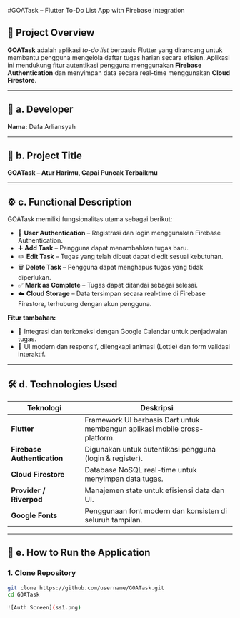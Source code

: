 #GOATask – Flutter To-Do List App with Firebase Integration

## 📌 Project Overview

**GOATask** adalah aplikasi _to-do list_ berbasis Flutter yang dirancang untuk membantu pengguna mengelola daftar tugas harian secara efisien. Aplikasi ini mendukung fitur autentikasi pengguna menggunakan **Firebase Authentication** dan menyimpan data secara real-time menggunakan **Cloud Firestore**.

---

## 👤 a. Developer  
**Nama:** Dafa Arliansyah

---

## 🧾 b. Project Title  
**GOATask – Atur Harimu, Capai Puncak Terbaikmu**

---

## ⚙️ c. Functional Description  

GOATask memiliki fungsionalitas utama sebagai berikut:

- 🔐 **User Authentication** – Registrasi dan login menggunakan Firebase Authentication.  
- ➕ **Add Task** – Pengguna dapat menambahkan tugas baru.  
- ✏️ **Edit Task** – Tugas yang telah dibuat dapat diedit sesuai kebutuhan.  
- 🗑️ **Delete Task** – Pengguna dapat menghapus tugas yang tidak diperlukan.  
- ✅ **Mark as Complete** – Tugas dapat ditandai sebagai selesai.  
- ☁️ **Cloud Storage** – Data tersimpan secara real-time di Firebase Firestore, terhubung dengan akun pengguna.

**Fitur tambahan:**
- 📆 Integrasi dan terkoneksi dengan Google Calendar untuk penjadwalan tugas.
- 🎨 UI modern dan responsif, dilengkapi animasi (Lottie) dan form validasi interaktif.

---

## 🛠️ d. Technologies Used

| Teknologi | Deskripsi |
|----------|-----------|
| **Flutter** | Framework UI berbasis Dart untuk membangun aplikasi mobile cross-platform. |
| **Firebase Authentication** | Digunakan untuk autentikasi pengguna (login & register). |
| **Cloud Firestore** | Database NoSQL real-time untuk menyimpan data tugas. |
| **Provider / Riverpod** | Manajemen state untuk efisiensi data dan UI. |
| **Google Fonts** | Penggunaan font modern dan konsisten di seluruh tampilan. |

---

## 🚀 e. How to Run the Application

### 1. Clone Repository
```bash
git clone https://github.com/username/GOATask.git
cd GOATask

![Auth Screen](ss1.png)

